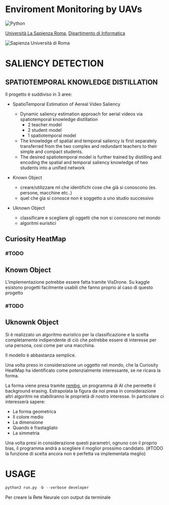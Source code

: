<h1>Enviroment Monitoring by UAVs</h1>

![Python](https://img.shields.io/badge/python-3670A0?style=for-the-badge&logo=python&logoColor=ffdd54)

[Università La Sapienza Roma](https://www.uniroma1.it/), [Dipartimento di Informatica](https://www.studiareinformatica.uniroma1.it/)

![Sapienza Università di Roma](https://upload.wikimedia.org/wikipedia/it/thumb/0/0d/Uniroma1.svg/1200px-Uniroma1.svg.png)

# SALIENCY DETECTION
## SPATIOTEMPORAL KNOWLEDGE DISTILLATION


Il progetto è suddiviso in 3 aree:

- SpatioTemporal Estimation of Aereal Video Saliency
  - Dynamic saliency estimation approach for aerial videos via spatiotemporal knowledge distillation
    - 2 teacher model
    - 2 student model
    - 1 spatiotemporal model
  - The knowledge of spatial and temporal saliency is first separately transferred from the two complex and redundant teachers to their simple and compact students.
  - The desired spatiotemporal model is further trained by distilling and encoding the spatial and temporal saliency knowledge of two students into a unified network

- Known Object
  - creare/utilizzare ml che identifichi cose che già si conoscono (es. persone, macchine etc..)
  - quel che gia si conosce non è soggetto a uno studio successivo
- Uknown Object
  - classificare e scegliere gli oggetti che non si conoscono nel mondo
  - algoritmi euristici

## Curiosity HeatMap
### #TODO

## Known Object
L'implementazione potrebbe essere fatta tramite VisDrone.
Su kaggle esistono progetti facilmente usabili che fanno proprio al caso di questo progetto
### #TODO

## Uknownk Object

Si è realizzato un algoritmo euristico per la classificazione e la scelta completamente indipendente di ciò che potrebbe essere di interesse per una persona, così come per una macchina.

Il modello è abbastanza semplice.

Una volta preso in considerazione un oggetto nel mondo, che la Curiosity HeatMap ha identificato come potenzialmente interessante, se ne ricava la forma.

La forma viene presa tramite [rembg](https://github.com/danielgatis/rembg), un programma di AI che permette il background erasing. Estrapolata la figura da noi presa in considerazione altri algoritmi ne stabiliranno le proprietà di nostro interesse. In particolare ci interesserà sapere:
- La forma geometrica
- Il colore medio
- La dimensione
- Quando è frastagliato
- La simmetria

Una volta presi in considerazione questi parametri, ognuno con il proprio bias, il programma andrà a scegliere il moglior prossimo candidato. (#TODO la funzione di scelta ancora non è perfetta va implementata meglio)

# USAGE

```python
python3 run.py -b --verbose developer
```

Per creare la Rete Neurale con output da terminale





